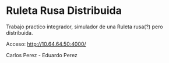# Ruleta Rusa Distribuida
Trabajo practico integrador, simulador de una Ruleta rusa(?) pero distribuida.

Acceso: http://10.64.64.50:4000/

Carlos Perez -
Eduardo Perez

